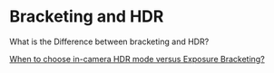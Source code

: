 # Bracketing and HDR

What is the Difference between bracketing and HDR?

[When to choose in-camera HDR mode versus Exposure Bracketing?](https://photo.stackexchange.com/questions/45146/when-to-choose-in-camera-hdr-mode-versus-exposure-bracketing)
